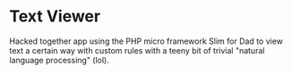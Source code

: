 Text Viewer
===========

Hacked together app using the PHP micro framework Slim for Dad to view text a certain way with custom rules with a teeny bit of trivial "natural language processing" (lol).
